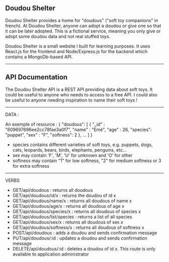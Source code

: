 Doudou Shelter
----------------

Doudou Shelter provides a home for "doudous" ("soft toy companions" in french).
At Doudou Shelter, anyone can adopt a doudou or give one so that it can be later adopted.
This is a fictional service, meaning you only give or adopt some doudou data and not real stuffed toys.

Doudou Shelter is a small website I built for learning purposes.
It uses React.js for the frontend and Node/Express.js for the backend which contains a MongoDb-based API.

---------------------
API Documentation
---------------------

The Doudou Shelter API is a REST API providing data about soft toys.
It could be useful to anyone who needs to access to a free API.
I could also be useful to anyone needing inspiration to name their soft toys !

-----------------------
DATA :

An exemple of resource :
{ "doudous": [
   {    "_id" : "609697696ee2cc78fae3a0f7",
        "name" :  "Emé", 
        "age" : 26,
        "species": "puppet",
        "sex" : "F",
        "softness": 2
    },
    ...
  ]
}

- species contains different varieties of soft toys, e.g. puppets, dogs, cats, leopards, bears, birds, elephants, penguins, etc...
- sex may contain 'F', 'M', 'U' for unknown and 'O' for other
- softness may contain "1" for low softness, "2" for medium softness or 3 for extra softness

---------------------
VERBS

- GET/api/doudous : returns all doudous
- GET/api/doudous/id/x : returns the doudou of id x
- GET/api/doudous/name/x : returns all doudous of name x
- GET/api/doudous/age/x : returns all doudous of age x
- GET/api/doudous/species/x : returns all doudous of species x
- GET/api/doudous/list/species : returns a list of all species
- GET/api/doudous/sex/x : returns all doudous of sex x
- GET/api/doudous/softness/x : returns all doudous of softness x
- POST/api/doudous : adds a doudou and sends confirmation message
- PUT/api/doudous/:id : updates a doudou and sends confirmation message
- DELETE/api/doudous/:id : deletes a doudou of id x. This route is only available to application administrator